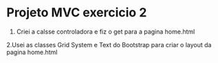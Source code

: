 # Projeto MVC exercicio 2

1. Criei a calsse controladora e fiz o get para a pagina home.html

2.Usei as classes Grid System e Text do Bootstrap para criar o layout da pagina home.html
